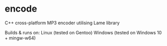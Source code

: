 # encode
C++ cross-platform MP3 encoder utilising Lame library

Builds & runs on:
Linux (tested on Gentoo)
Windows (tested on Windows 10 + mingw-w64)
